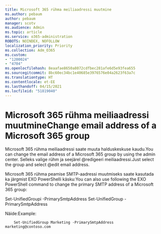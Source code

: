 ```yaml
---
title: Microsoft 365 rühma meiliaadressi muutmine
ms.author: pebaum
author: pebaum
manager: scotv
ms.audience: Admin
ms.topic: article
ms.service: o365-administration
ROBOTS: NOINDEX, NOFOLLOW
localization_priority: Priority
ms.collection: Adm_O365
ms.custom:
- "1200024"
- "4704"
ms.openlocfilehash: 8eaafae8650a8072cdfbec281afe6d5e93fea655
ms.sourcegitcommit: 8bc60ec34bc1e40685e3976576e04a2623f63a7c
ms.translationtype: HT
ms.contentlocale: et-EE
ms.lasthandoff: 04/15/2021
ms.locfileid: "51819040"
---
```

# <a name="change-email-address-of-a-microsoft-365-group"></a><span data-ttu-id="fa0f5-102">Microsoft 365 rühma meiliaadressi muutmine</span><span class="sxs-lookup"><span data-stu-id="fa0f5-102">Change email address of a Microsoft 365 group</span></span>

<span data-ttu-id="fa0f5-103">Microsoft 365 rühma meiliaadressi saate muuta halduskeskuse kaudu.</span><span class="sxs-lookup"><span data-stu-id="fa0f5-103">You can change the email address of a Microsoft 365 group by using the admin center.</span></span> <span data-ttu-id="fa0f5-104">Selleks valige rühm ja seejärel @redigeeri meiliaadressi.</span><span class="sxs-lookup"><span data-stu-id="fa0f5-104">Just select the group and select @edit email address.</span></span>

<span data-ttu-id="fa0f5-105">Microsoft 365 rühma peamise SMTP-aadressi muutmiseks saate kasutada ka järgmist EXO PowerShelli käsku:</span><span class="sxs-lookup"><span data-stu-id="fa0f5-105">You can also use following the EXO PowerShell command to change the primary SMTP address of a Microsoft 365 group:</span></span>

<span data-ttu-id="fa0f5-106">Set-UnifiedGroupi <Group Name> -PrimarySmtpAddress <new SMTP Address></span><span class="sxs-lookup"><span data-stu-id="fa0f5-106">Set-UnifiedGroup <Group Name> -PrimarySmtpAddress <new SMTP Address></span></span>

<span data-ttu-id="fa0f5-107">Näide:</span><span class="sxs-lookup"><span data-stu-id="fa0f5-107">Example:</span></span>

```
    Set-UnifiedGroup Marketing -PrimarySmtpAddress marketing@contoso.com
```
